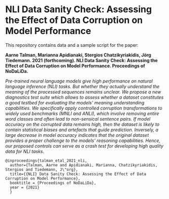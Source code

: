 # NLI Data Sanity Check: Assessing the Effect of Data Corruption on Model Performance

This repository contains data and a sample script for the paper:

**Aarne Talman, Marianna Apidianaki, Stergios Chatzikyriakidis, Jörg Tiedemann. 2021 (forthcoming). NLI Data Sanity Check: Assessing the Effect of Data Corruption on Model Performance. Proceedings of NoDaLiDa.**

*Pre-trained neural language models give high performance on natural language inference (NLI) tasks. But whether they actually understand the meaning of the processed sequences remains unclear. We propose a new diagnostics test suite which allows to assess whether a dataset constitutes a good testbed for evaluating the  models' meaning understanding capabilities. We specifically apply controlled corruption transformations to  widely used  benchmarks (MNLI and ANLI), which  involve removing entire word classes and often lead to non-sensical sentence pairs.  If model accuracy on the corrupted data remains high, then the dataset is likely to contain statistical biases and artefacts that guide prediction. Inversely, a large decrease in model accuracy indicates that the original dataset provides a proper challenge to the models' reasoning capabilities. Hence, our proposed controls can serve as a crash test for developing high quality data for NLI tasks.*


```
@inproceedings{talman_etal_2021_nli, 
  author={Talman, Aarne and Apidianaki, Marianna, Chatzikyriakidis, Stergios and Tiedemann, J\"org}, 
  title={{NLI} Data Sanity Check: Assessing the Effect of Data Corruption on Model Performance}, 
  booktitle = {Proceedings of NoDaLiDa},
  year = {2021}
  }
  ```
